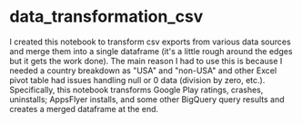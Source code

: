 # data_transformation_csv
I created this notebook to transform csv exports from various data sources and merge them into a single dataframe (it's a little rough around the edges but it gets the work done). The main reason I had to use this is because I needed a country breakdown as "USA" and "non-USA" and other Excel pivot table had issues handling null or 0 data (division by zero, etc.).
Specifically, this notebook transforms Google Play ratings, crashes, uninstalls; AppsFlyer installs, and some other BigQuery query results and creates a merged dataframe at the end. 
